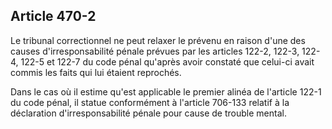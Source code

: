 Article 470-2
----
Le tribunal correctionnel ne peut relaxer le prévenu en raison d'une des causes
d'irresponsabilité pénale prévues par les articles 122-2, 122-3, 122-4, 122-5 et
122-7 du code pénal qu'après avoir constaté que celui-ci avait commis les faits
qui lui étaient reprochés.

Dans le cas où il estime qu'est applicable le premier alinéa de l'article 122-1
du code pénal, il statue conformément à l'article 706-133 relatif à la
déclaration d'irresponsabilité pénale pour cause de trouble mental.
